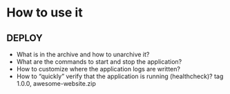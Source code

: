 # How to use it

## DEPLOY

- What is in the archive and how to unarchive it?
- What are the commands to start and stop the application?
- How to customize where the application logs are written?
- How to “quickly” verify that the application is running (healthcheck)?
tag 1.0.0,
awesome-website.zip
